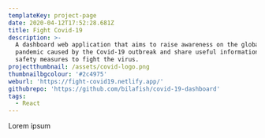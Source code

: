 ```yaml
---
templateKey: project-page
date: 2020-04-12T17:52:28.681Z
title: Fight Covid-19
description: >-
  A dashboard web application that aims to raise awareness on the global
  pandemic caused by the Covid-19 outbreak and share useful information on
  safety measures to fight the virus.
projectthumbnail: /assets/covid-logo.png
thumbnailbgcolour: '#2c4975'
weburl: 'https://fight-covid19.netlify.app/'
githubrepo: 'https://github.com/bilafish/covid-19-dashboard'
tags:
  - React
---
```

Lorem ipsum